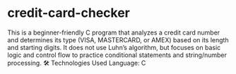 # credit-card-checker
 This is a beginner-friendly C program that analyzes a credit card number and determines its type (VISA, MASTERCARD, or AMEX) based on its length and starting digits. It does not use Luhn’s algorithm, but focuses on basic logic and control flow to practice conditional statements and string/number processing.  🛠️ Technologies Used Language: C  
